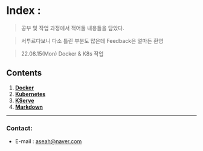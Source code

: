 # Index :
> 공부 및 작업 과정에서 적어둘 내용들을 담았다.

> 서투르다보니 다소 틀린 부분도 많은데 Feedback은 얼마든 환영

> 22.08.15(Mon) Docker & K8s 작업

## Contents
1. [__Docker__](./Docker)
1. [__Kubernetes__](./Kubernetes)
2. [__KServe__](./KServe)
3. [__Markdown__](./Markdown)

------------------

### Contact:
- E-mail : aseah@naver.com
